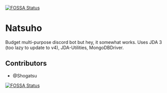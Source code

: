 [![FOSSA Status](https://app.fossa.com/api/projects/git%2Bgithub.com%2FShogatsu%2FNatsuho.svg?type=small)](https://app.fossa.com/projects/git%2Bgithub.com%2FShogatsu%2FNatsuho?ref=badge_small)
# Natsuho
Budget multi-purpose discord bot but hey, it somewhat works. Uses JDA 3 (too lazy to update to v4), JDA-Utilities, MongoDBDriver.

## Contributors
+ @Shogatsu

[![FOSSA Status](https://app.fossa.com/api/projects/git%2Bgithub.com%2FShogatsu%2FNatsuho.svg?type=large)](https://app.fossa.com/projects/git%2Bgithub.com%2FShogatsu%2FNatsuho?ref=badge_large)
